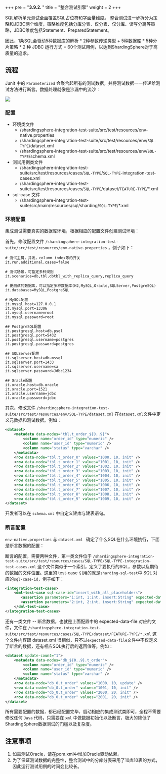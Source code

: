 +++
pre = "<b>3.9.2. </b>"
title = "整合测试引擎"
weight = 2
+++

SQL解析单元测试全面覆盖SQL占位符和字面量维度。
整合测试进一步拆分为策略和JDBC两个维度，策略维度包括分库分表、仅分表、仅分库、读写分离等策略，JDBC维度包括Statement、PreparedStatement。

因此，1条SQL会驱动5种数据库的解析 * 2种参数传递类型 + 5种数据库 * 5种分片策略 * 2 种 JDBC 运行方式 = 60个测试用例，以达到ShardingSphere对于高质量的追求。

## 流程

Junit 中的 `Parameterized` 会聚合起所有的测试数据，并将测试数据一一传递给测试方法进行断言。数据处理就像是沙漏中的流沙：

![](https://shardingsphere.apache.org/document/current/img/test-engine/integration-test.jpg)

### 配置

  - 环境类文件
    - /shardingsphere-integration-test-suite/src/test/resources/env-native.properties
    - /shardingsphere-integration-test-suite/src/test/resources/env/`SQL-TYPE`/dataset.xml
    - /shardingsphere-integration-test-suite/src/test/resources/env/`SQL-TYPE`/schema.xml
  - 测试用例类文件
    - /shardingsphere-integration-test-suite/src/test/resources/cases/`SQL-TYPE`/`SQL-TYPE`-integration-test-cases.xml
    - /shardingsphere-integration-test-suite/src/test/resources/cases/`SQL-TYPE`/dataset/`FEATURE-TYPE`/*.xml
  - sql-case 文件
    - /shardingsphere-integration-test-suite/src/main/resources/sql/sharding/`SQL-TYPE`/*.xml

### 环境配置 

集成测试需要真实的数据库环境，根据相应的配置文件创建测试环境：

首先，修改配置文件 `/shardingsphere-integration-test-suite/src/test/resources/env-native.properties` ，例子如下：

```properties
# 测试主键，并发，column index等的开关
it.run.additional.cases=false

# 测试场景，可指定多种规则
it.scenarios=db,tbl,dbtbl_with_replica_query,replica_query

# 要测试的数据库，可以指定多种数据库(H2,MySQL,Oracle,SQLServer,PostgreSQL)
it.databases=MySQL,PostgreSQL

# MySQL配置
it.mysql.host=127.0.0.1
it.mysql.port=13306
it.mysql.username=root
it.mysql.password=root

## PostgreSQL配置
it.postgresql.host=db.psql
it.postgresql.port=5432
it.postgresql.username=postgres
it.postgresql.password=postgres

## SQLServer配置
it.sqlserver.host=db.mssql
it.sqlserver.port=1433
it.sqlserver.username=sa
it.sqlserver.password=Jdbc1234

## Oracle配置
it.oracle.host=db.oracle
it.oracle.port=1521
it.oracle.username=jdbc
it.oracle.password=jdbc
```

其次，修改文件 `/shardingsphere-integration-test-suite/src/test/resources/env/SQL-TYPE/dataset.xml` 
在`dataset.xml`文件中定义元数据和测试数据。例如：

```xml
<dataset>
    <metadata data-nodes="tbl.t_order_${0..9}">
        <column name="order_id" type="numeric" />
        <column name="user_id" type="numeric" />
        <column name="status" type="varchar" />
    </metadata>
    <row data-node="tbl.t_order_0" values="1000, 10, init" />
    <row data-node="tbl.t_order_1" values="1001, 10, init" />
    <row data-node="tbl.t_order_2" values="1002, 10, init" />
    <row data-node="tbl.t_order_3" values="1003, 10, init" />
    <row data-node="tbl.t_order_4" values="1004, 10, init" />
    <row data-node="tbl.t_order_5" values="1005, 10, init" />
    <row data-node="tbl.t_order_6" values="1006, 10, init" />
    <row data-node="tbl.t_order_7" values="1007, 10, init" />
    <row data-node="tbl.t_order_8" values="1008, 10, init" />
    <row data-node="tbl.t_order_9" values="1009, 10, init" />
</dataset>
```

开发者可以在 `schema.xml` 中自定义建库与建表语句。 

### 断言配置

`env-native.properties` 与 `dataset.xml ` 确定了什么SQL在什么环境执行，下面是断言数据的配置：

断言的配置，需要两种文件，第一类文件位于 `/shardingsphere-integration-test-suite/src/test/resources/cases/SQL-TYPE/SQL-TYPE-integration-test-cases.xml`
这个文件类似于一个索引，定义了要执行的SQL，参数以及期待的数据的文件位置。这里的 test-case 引用的就是`sharding-sql-test`中 SQL 对应的`sql-case-id`，例子如下：

```xml
<integration-test-cases>
    <dml-test-case sql-case-id="insert_with_all_placeholders">
       <assertion parameters="1:int, 1:int, insert:String" expected-data-file="insert_for_order_1.xml" />
       <assertion parameters="2:int, 2:int, insert:String" expected-data-file="insert_for_order_2.xml" />
    </dml-test-case>
</integration-test-cases>
```
还有一类文件 -- 断言数据，也就是上面配置中的 expected-data-file 对应的文件，文件在 `/shardingsphere-integration-test-suite/src/test/resources/cases/SQL-TYPE/dataset/FEATURE-TYPE/*.xml`
这个文件内容跟 dataset.xml 很相似，只不过`expected-data-file`文件中不仅定义了断言的数据，还有相应SQL执行后的返回值等。例如：

```xml
<dataset update-count="1">
    <metadata data-nodes="db_${0..9}.t_order">
        <column name="order_id" type="numeric" />
        <column name="user_id" type="numeric" />
        <column name="status" type="varchar" />
    </metadata>
    <row data-node="db_0.t_order" values="1000, 10, update" />
    <row data-node="db_0.t_order" values="1001, 10, init" />
    <row data-node="db_0.t_order" values="2000, 20, init" />
    <row data-node="db_0.t_order" values="2001, 20, init" />
</dataset>
```

所有需要配置的数据，都已经配置完毕，启动相应的集成测试类即可，全程不需要修改任何 `Java` 代码，只需要在 `xml` 中做数据初始化以及断言，极大的降低了ShardingSphere数据测试的门槛以及复杂度。

## 注意事项

1. 如需测试Oracle，请在pom.xml中增加Oracle驱动依赖。
1. 为了保证测试数据的完整性，整合测试中的分库分表采用了10库10表的方式，因此运行测试用例的时间会比较长。

